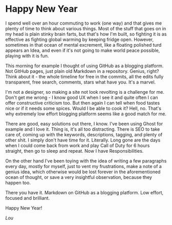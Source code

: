 # Happy New Year

I spend well over an hour commuting to work (one way) and that gives me plenty of time to think about various things. Most of the stuff that goes on in my head is plain stinky brain farts, but that's how I'm built, so fighting it is as effective as fighting global warming by keeping fridge open. However, sometimes in that ocean of mental excrement, like a floating polished turd appears an Idea, and even if it's not going to make world peace possible, playing with it is fun.

This morning for example I thought of using GitHub as a blogging platform. Not GitHub pages, just plain old Markdown in a repository. Genius, right? Think about it - the whole timeline for free in the commits, all the edits fully transparent, free search, comments, stars what have you. It's a marvel.

I'm not a designer, so making a site not look revolting is a challenge for me. Don't get me wrong - I know good UX when I see it and quite often I can offer constructive criticism too. But then again I can tell when food tastes nice or if it needs some spices. Would I be able to cook it? Hell, no. That's why extremely low effort blogging platform seems like a good match for me.

There are good, easy solutions out there, I know. I've been using Ghost for example and I love it. Thing is, it's all too distracting. There is SEO to take care of, coming up with the keywords, descriptions, tagging, and plenty of other shit. I simply don't have time for it. Literally. Long gone are the days when I could come back from work and play Call of Duty for 6 hours straight, then go to sleep and repeat. Now I have Responsibilities.

On the other hand I've been toying with the idea of writing a few paragraphs every day, mostly for myself, just to vent my frustrations, make a note of a genius idea, which otherwise would be lost forever in the aforementioned ocean of thought, or save a very insightful observation, because they happen too.

There you have it. Markdown on GitHub as a blogging platform. Low effort, focused and brilliant.

Happy New Year!

*Lou*